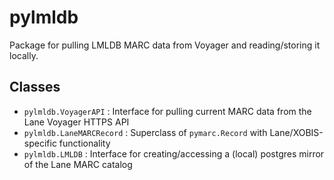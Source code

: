# pylmldb

Package for pulling LMLDB MARC data from Voyager and reading/storing it locally.

## Classes

* `pylmldb.VoyagerAPI` : Interface for pulling current MARC data from the Lane Voyager HTTPS API
* `pylmldb.LaneMARCRecord` : Superclass of `pymarc.Record` with Lane/XOBIS-specific functionality
* `pylmldb.LMLDB` : Interface for creating/accessing a (local) postgres mirror of the Lane MARC catalog
